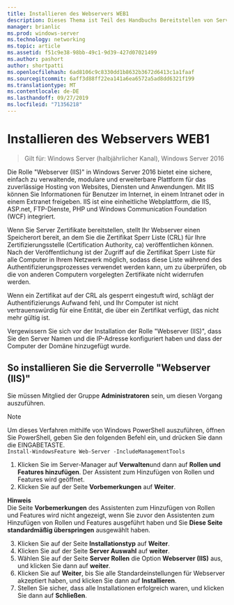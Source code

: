 ```yaml
---
title: Installieren des Webservers WEB1
description: Dieses Thema ist Teil des Handbuchs Bereitstellen von Server Zertifikaten für drahtlose und drahtlose 802.1 x-bereit Stellungen.
manager: brianlic
ms.prod: windows-server
ms.technology: networking
ms.topic: article
ms.assetid: f51c9e38-98bb-49c1-9d39-427d07021499
ms.author: pashort
author: shortpatti
ms.openlocfilehash: 6ad8106c9c8330dd1b8632b3672d6413c1a1faaf
ms.sourcegitcommit: 6aff3d88ff22ea141a6ea6572a5ad8dd6321f199
ms.translationtype: MT
ms.contentlocale: de-DE
ms.lasthandoff: 09/27/2019
ms.locfileid: "71356218"
---
```

# <a name="install-the-web-server-web1"></a>Installieren des Webservers WEB1

>Gilt für: Windows Server (halbjährlicher Kanal), Windows Server 2016

Die Rolle "Webserver (IIS)" in Windows Server 2016 bietet eine sichere, einfach zu verwaltende, modulare und erweiterbare Plattform für das zuverlässige Hosting von Websites, Diensten und Anwendungen. Mit IIS können Sie Informationen für Benutzer im Internet, in einem Intranet oder in einem Extranet freigeben. IIS ist eine einheitliche Webplattform, die IIS, ASP.net, FTP-Dienste, PHP und Windows Communication Foundation (WCF) integriert.  

Wenn Sie Server Zertifikate bereitstellen, stellt Ihr Webserver einen Speicherort bereit, an dem Sie die Zertifikat Sperr Liste (CRL) für Ihre Zertifizierungsstelle (Certification Authority, ca) veröffentlichen können. Nach der Veröffentlichung ist der Zugriff auf die Zertifikat Sperr Liste für alle Computer in Ihrem Netzwerk möglich, sodass diese Liste während des Authentifizierungsprozesses verwendet werden kann, um zu überprüfen, ob die von anderen Computern vorgelegten Zertifikate nicht widerrufen werden.   

Wenn ein Zertifikat auf der CRL als gesperrt eingestuft wird, schlägt der Authentifizierungs Aufwand fehl, und Ihr Computer ist nicht vertrauenswürdig für eine Entität, die über ein Zertifikat verfügt, das nicht mehr gültig ist.  

Vergewissern Sie sich vor der Installation der Rolle "Webserver (IIS)", dass Sie den Server Namen und die IP-Adresse konfiguriert haben und dass der Computer der Domäne hinzugefügt wurde.  

## <a name="to-install-the-web-server-iis-server-role"></a>So installieren Sie die Serverrolle "Webserver (IIS)"  
Sie müssen Mitglied der Gruppe **Administratoren** sein, um diesen Vorgang auszuführen.  

>[!NOTE]  
>Um dieses Verfahren mithilfe von Windows PowerShell auszuführen, öffnen Sie PowerShell, geben Sie den folgenden Befehl ein, und drücken Sie dann die EINGABETASTE.  
`Install-WindowsFeature Web-Server -IncludeManagementTools`  

1.  Klicken Sie im Server-Manager auf **Verwalten**und dann auf **Rollen und Features hinzufügen**. Der Assistent zum Hinzufügen von Rollen und Features wird geöffnet.  
2.  Klicken Sie auf der Seite **Vorbemerkungen** auf **Weiter**.  

**Hinweis**   
Die Seite **Vorbemerkungen** des Assistenten zum Hinzufügen von Rollen und Features wird nicht angezeigt, wenn Sie zuvor den Assistenten zum Hinzufügen von Rollen und Features ausgeführt haben und Sie **Diese Seite standardmäßig überspringen** ausgewählt haben.  

3. Klicken Sie auf der Seite **Installationstyp** auf **Weiter**.  
4. Klicken Sie auf der Seite **Server Auswahl** auf **weiter**.  
5. Wählen Sie auf der Seite **Server Rollen** die Option **Webserver (IIS)** aus, und klicken Sie dann auf **weiter**.  
6. Klicken Sie auf **Weiter**, bis Sie alle Standardeinstellungen für Webserver akzeptiert haben, und klicken Sie dann auf **Installieren**.  
7. Stellen Sie sicher, dass alle Installationen erfolgreich waren, und klicken Sie dann auf **Schließen**.
